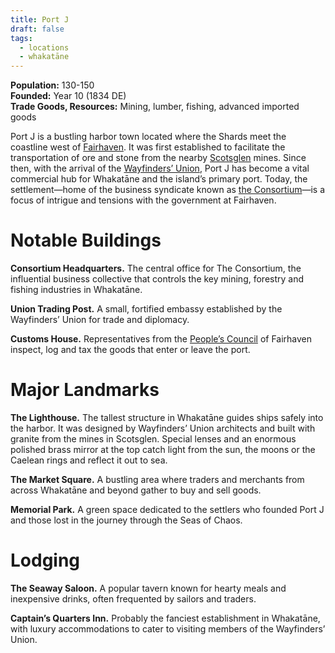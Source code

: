 ```yaml
---
title: Port J
draft: false
tags:
  - locations
  - whakatāne
---
```

**Population:** 130-150<br>
**Founded:** Year 10 (1834 DE)<br>
**Trade Goods, Resources:** Mining, lumber, fishing, advanced imported goods

Port J is a bustling harbor town located where the Shards meet the coastline west of [Fairhaven](fairhaven). It was first established to facilitate the transportation of ore and stone from the nearby [Scotsglen](scotsglen) mines. Since then, with the arrival of the [Wayfinders’ Union](the-wayfinders-union), Port J has become a vital commercial hub for Whakatāne and the island’s primary port. Today, the settlement—home of the business syndicate known as [the Consortium](the-consortium)—is a focus of intrigue and tensions with the government at Fairhaven.
# Notable Buildings
**Consortium Headquarters.** The central office for The Consortium, the influential business collective that controls the key mining, forestry and fishing industries in Whakatāne.

**Union Trading Post.** A small, fortified embassy established by the Wayfinders’ Union for trade and diplomacy.

**Customs House.** Representatives from the [People’s Council](the-peoples-council) of Fairhaven inspect, log and tax the goods that enter or leave the port.
# Major Landmarks
**The Lighthouse.** The tallest structure in Whakatāne guides ships safely into the harbor. It was designed by Wayfinders’ Union architects and built with granite from the mines in Scotsglen. Special lenses and an enormous polished brass mirror at the top catch light from the sun, the moons or the Caelean rings and reflect it out to sea. 

**The Market Square.** A bustling area where traders and merchants from across Whakatāne and beyond gather to buy and sell goods.

**Memorial Park.** A green space dedicated to the settlers who founded Port J and those lost in the journey through the Seas of Chaos.
# Lodging
**The Seaway Saloon.** A popular tavern known for hearty meals and inexpensive drinks, often frequented by sailors and traders.

**Captain’s Quarters Inn.** Probably the fanciest establishment in Whakatāne, with luxury accommodations to cater to visiting members of the Wayfinders’ Union.